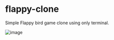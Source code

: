 # flappy-clone

Simple Flappy bird game clone using only terminal.


![image](https://user-images.githubusercontent.com/48987652/162655803-35f7a206-9af3-4c73-944d-beddc93f4f93.png)
